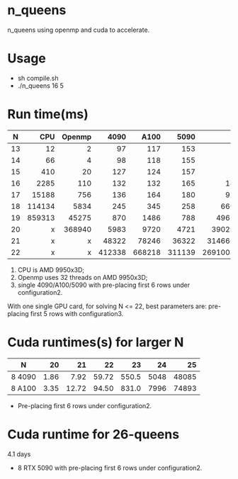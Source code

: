 # n_queens
n_queens using openmp and cuda to accelerate.
# Usage
* sh compile.sh
* ./n_queens 16 5
# Run time(ms)
| N  |  CPU |Openmp| 4090 | A100 |  5090|   Count     |
|:--:|-----:|-----:|-----:|-----:|-----:|------------:|
| 13 |    12|     2|    97|   117|   153|        73712|
| 14 |    66|     4|    98|   118|   155|       365596|
| 15 |   410|    20|   127|   124|   157|      2279184|
| 16 |  2285|   110|   132|   132|   165|     14772512|
| 17 | 15188|   756|   136|   164|   180|     95815104|
| 18 |114134|  5834|   245|   345|   258|    666090624|
| 19 |859313| 45275|   870|  1486|   788|   4968057848|
| 20 |  x   |368940|  5983|  9720|  4721|  39029188884|
| 21 |  x   |  x   | 48322| 78246| 36322| 314666222712|
| 22 |  x   |  x   |412338|668218|311139|2691008701644|
1. CPU is AMD 9950x3D;
2. Openmp uses 32 threads on AMD 9950x3D; 
3. single 4090/A100/5090 with pre-placing first 6 rows under configuration2.

With one single GPU card, for solving N <= 22, best parameters are: pre-placing first 5 rows with configuration3.

# Cuda runtimes(s) for larger N
|  N   | 20 | 21  | 22  | 23  | 24 | 25  |
|:----:|---:|----:|----:|----:|---:|----:|
|8 4090|1.86|7.92 |59.72|550.5|5048|48085|
|8 A100|3.35|12.72|94.50|831.0|7996|74893|

* Pre-placing first 6 rows under configuration2.

# Cuda runtime for 26-queens
4.1 days

* 8 RTX 5090 with pre-placing first 6 rows under configuration2.
